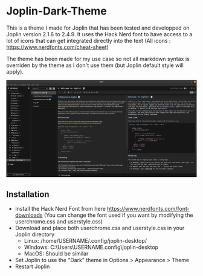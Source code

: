 # Joplin-Dark-Theme

This is a theme I made for Joplin that has been tested and developped on Joplin version 2.1.6 to 2.4.9. It uses the Hack Nerd font to have access to a lot of icons that can get integrated directly into the text (All icons : https://www.nerdfonts.com/cheat-sheet)

The theme has been made for my use case so not all markdown syntax is overriden by the theme as I don't use them (but Joplin default style will apply).

![alt text](https://raw.githubusercontent.com/Liscum/Joplin-Dark-Theme/main/images/image1.png)



## Installation

* Install the Hack Nerd Font from here https://www.nerdfonts.com/font-downloads (You can change the font used if you want by modifying the userchrome.css and userstyle.css)
* Download and place both userchrome.css and userstyle.css in your Joplin directory
  *  Linux: /home/USERNAME/.config/joplin-desktop/
  *  Windows: C:\Users\USERNAME\.config\joplin-desktop
  *  MacOS: Should be similar
* Set Joplin to use the "Dark" theme in Options > Appearance > Theme
* Restart Joplin
